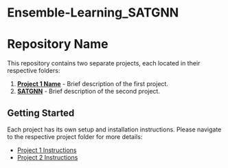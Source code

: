 # Ensemble-Learning_SATGNN
# Repository Name

This repository contains two separate projects, each located in their respective folders:

1. **[Project 1 Name](/folder1/)** - Brief description of the first project.
2. **[SATGNN](/SATGNN/)** - Brief description of the second project.



## Getting Started

Each project has its own setup and installation instructions. Please navigate to the respective project folder for more details:

- [Project 1 Instructions](/folder1/README.md)
- [Project 2 Instructions](/folder2/README.md)


